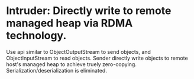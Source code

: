 # Intruder: Directly write to remote managed heap via RDMA technology.
Use api similar to ObjectOutputStream to send objects, and ObjectInputStream to read objects. 
Sender directly write objects to remote host's managed heap to achieve truely zero-copying.
Serialization/deserialization is eliminated.
